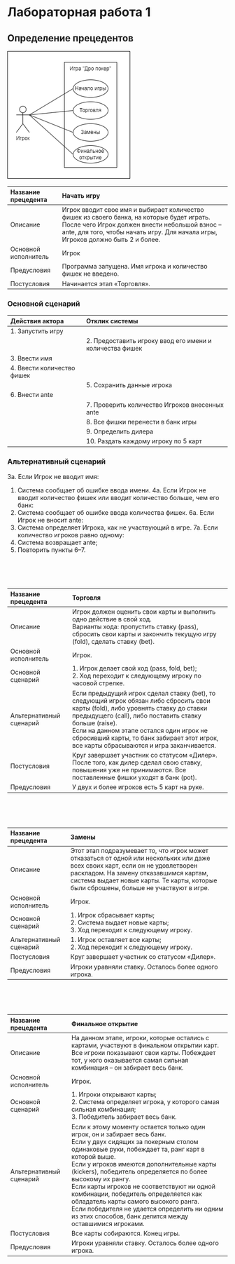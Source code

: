 # Лабораторная работа 1
## Определение прецедентов

![диаграмма](images/диаграмма1.drawio.png)

| Название прецедента     | Начать игру |
|:------------------------|:------------|
| Описание                | Игрок вводит свое имя и выбирает количество фишек из своего банка, на которые будет играть. После чего Игрок должен внести небольшой взнос – ante, для того, чтобы начать игру. Для начала игры, Игроков должно быть 2 и более.|
| Основной исполнитель    | Игрок |
| Предусловия             | Программа запущена. Имя игрока и количество фишек не введено.|
| Постусловия             | Начинается этап «Торговля».|

### Основной сценарий 

| Действия актора            | Отклик системы                                           |
|:---------------------------|:---------------------------------------------------------|
| 1. Запустить игру          |                                                          |
|                            | 2. Предоставить игроку ввод его имени и количества фишек |
| 3. Ввести имя              |                                                          |
| 4. Ввести количество фишек |                                                          |
|                            | 5. Сохранить данные игрока                               |
| 6. Внести ante             |                                                          |
|                            | 7. Проверить количество Игроков внесенных ante           |
|                            | 8. Все фишки перенести в банк игры                       |
|                            | 9. Определить дилера                                     |
|                            | 10. Раздать каждому игроку по 5 карт                     |

### Альтернативный сценарий 

3а. Если Игрок не вводит имя:
  1. Система сообщает об ошибке ввода имени.
4а. Если Игрок не вводит количество фишек или вводит количество больше, чем его банк:
  1. Система сообщает об ошибке ввода количества фишек.
6а. Если Игрок не вносит ante:
  1. Система определяет Игрока, как не участвующий в игре.
7а. Если количество игроков равно одному:
  1. Система возвращает ante;
  2. Повторить пункты 6–7.



<br><br><br>










| Название прецедента     | Торговля |
|:------------------------|:------------|
| Описание                | Игрок должен оценить свои карты и выполнить одно действие в свой ход.<br>Варианты хода: пропустить ставку (pass), сбросить свои карты и закончить текущую игру (fold), сделать ставку (bet).|
| Основной исполнитель    | Игрок.|
| Основной сценарий       | 1. Игрок делает свой ход (pass, fold, bet);<br>2.	Ход переходит к следующему игроку по часовой стрелке.|
| Альтернативный сценарий | Если предыдущий игрок сделал ставку (bet), то следующий игрок обязан либо сбросить свои карты (fold), либо уровнять ставку до ставки предыдущего (call), либо поставить ставку больше (raise).<br>Если на данном этапе остался один игрок не сбросивший карты, то банк забирает этот игрок, все карты сбрасываются и игра заканчивается.|
| Постусловия             | Круг завершает участник со статусом «Дилер». После того, как дилер сделал свою ставку, повышения уже не принимаются. Все поставленные фишки уходят в банк (pot).|
| Предусловия             | У двух и более игроков есть 5 карт на руке.|

<br><br><br>

| Название прецедента     | Замены |
|:------------------------|:------------|
| Описание                | Этот этап подразумевает то, что игрок может отказаться от одной или нескольких или даже всех своих карт, если он не удовлетворен раскладом. На замену отказавшимся картам, система выдает новые карты. Те карты, которые были сброшены, больше не участвуют в игре.|
| Основной исполнитель    | Игрок.|
| Основной сценарий       | 1. Игрок сбрасывает карты;<br>2. Система выдает новые карты;<br>3. Ход переходит к следующему игроку.|
| Альтернативный сценарий | 1. Игрок оставляет все карты;<br>2. Ход переходит к следующему игроку.|
| Постусловия             | Круг завершает участник со статусом «Дилер».|
| Предусловия             | Игроки уравняли ставку. Осталось более одного игрока.|

<br><br><br>

| Название прецедента     | Финальное открытие |
|:------------------------|:------------|
| Описание                | На данном этапе, игроки, которые остались с картами, участвуют в финальном открытии карт. Все игроки показывают свои карты. Побеждает тот, у кого оказывается самая сильная комбинация – он забирает весь банк.|
| Основной исполнитель    | Игрок.|
| Основной сценарий       | 1. Игроки открывают карты;<br>2. Система определяет игрока, у которого самая сильная комбинация;<br>3. Победитель забирает весь банк.|
| Альтернативный сценарий | Если к этому моменту остается только один игрок, он и забирает весь банк.<br>Если у двух сидящих за покерным столом одинаковые руки, побеждает та, ранг карт в которой выше.<br>Если у игроков имеются дополнительные карты (kickers), победитель определяется по более высокому их рангу.<br>Если карты игроков не соответствуют ни одной комбинации, победитель определяется как обладатель карты самого высокого ранга. <br>Если победителя не удается определить ни одним из этих способов, банк делится между оставшимися игроками.|
| Постусловия             | Все карты собираются. Конец игры.|
| Предусловия             | Игроки уравняли ставку. Осталось более одного игрока.|

